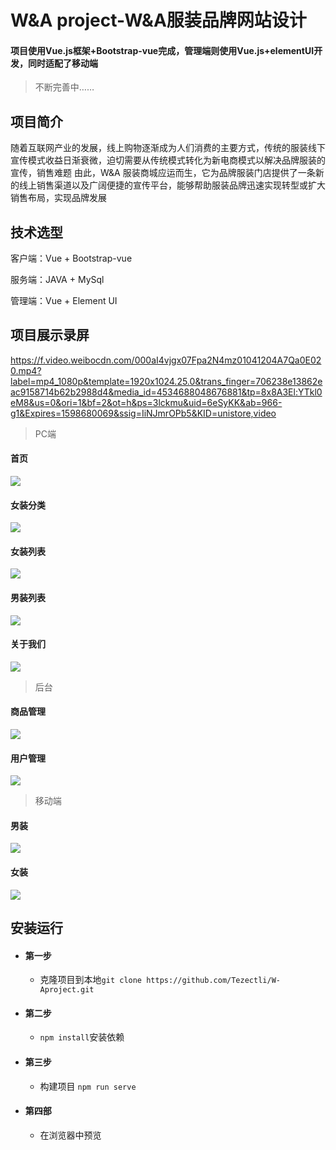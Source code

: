 # W&A project-W&A服装品牌网站设计
#### 项目使用Vue.js框架+Bootstrap-vue完成，管理端则使用Vue.js+elementUI开发，同时适配了移动端

> 不断完善中……

## 项目简介 
随着互联网产业的发展，线上购物逐渐成为人们消费的主要方式，传统的服装线下宣传模式收益日渐衰微，迫切需要从传统模式转化为新电商模式以解决品牌服装的宣传，销售难题
由此，W&A 服装商城应运而生，它为品牌服装门店提供了一条新的线上销售渠道以及广阔便捷的宣传平台，能够帮助服装品牌迅速实现转型或扩大销售布局，实现品牌发展

## 技术选型

客户端：Vue + Bootstrap-vue 

服务端：JAVA + MySql 

管理端：Vue + Element UI 
## 项目展示录屏
https://f.video.weibocdn.com/000aI4vjgx07Fpa2N4mz01041204A7Qa0E020.mp4?label=mp4_1080p&template=1920x1024.25.0&trans_finger=706238e13862eac9158714b62b2988d4&media_id=4534688048676881&tp=8x8A3El:YTkl0eM8&us=0&ori=1&bf=2&ot=h&ps=3lckmu&uid=6eSyKK&ab=966-g1&Expires=1598680069&ssig=IiNJmrOPb5&KID=unistore,video
> PC端
#### 首页
![](https://s1.ax1x.com/2020/08/06/a6fOFs.md.png) 
#### 女装分类
![](https://s1.ax1x.com/2020/08/06/a6hKmD.md.png) 
#### 女装列表
![](https://s1.ax1x.com/2020/08/06/a64e4s.md.png) 
#### 男装列表
![](https://s1.ax1x.com/2020/08/06/a64nCn.md.png) 
#### 关于我们
![](https://s1.ax1x.com/2020/08/06/a641DU.md.png) 
> 后台
#### 商品管理
![](https://s1.ax1x.com/2020/08/06/a643bF.md.png) 
#### 用户管理
![](https://s1.ax1x.com/2020/08/06/a64GE4.md.png) 
> 移动端 
#### 男装
![](https://s1.ax1x.com/2020/08/06/a64Y59.png) 
#### 女装 
![](https://s1.ax1x.com/2020/08/06/a6475j.png) 

## 安装运行

* #### 第一步
    * 克隆项目到本地`git clone https://github.com/Tezectli/W-Aproject.git`
* #### 第二步
    * `npm install`安装依赖
* #### 第三步
    * 构建项目 `npm run serve`
* #### 第四部
    * 在浏览器中预览
